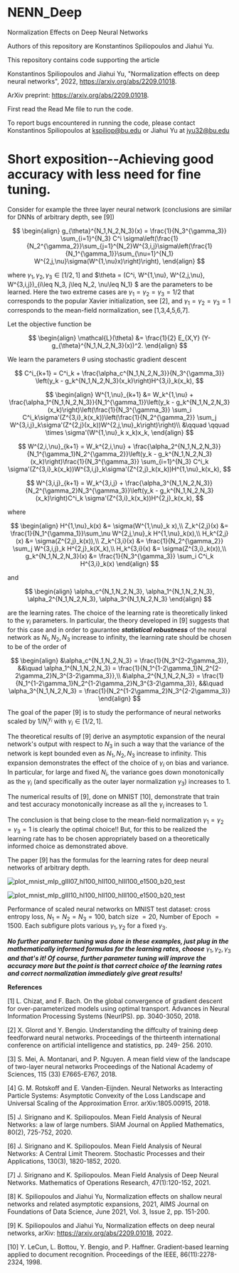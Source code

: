 # NENN_Deep
Normalization Effects on Deep Neural Networks

Authors of this repository are Konstantinos Spiliopoulos and Jiahui Yu.

This repository contains code supporting the article

Konstantinos Spiliopoulos and Jiahui Yu, "Normalization effects on deep neural networks", 2022, https://arxiv.org/abs/2209.01018.

ArXiv preprint: https://arxiv.org/abs/2209.01018.

First read the Read Me file to run the code.

To report bugs encountered in running the code, please contact Konstantinos Spiliopoulos at kspiliop@bu.edu or Jiahui Yu at jyu32@bu.edu


# Short exposition--Achieving good accuracy with less need for fine tuning. 

Consider for example the three layer neural network (conclusions are similar for DNNs of arbitrary depth, see [9])

$$
\begin{align}
g_{\theta}^{N_1,N_2,N_3}(x) = \frac{1}{N_3^{\gamma_3}} \sum_{i=1}^{N_3} C^i \sigma\left(\frac{1}{N_2^{\gamma_2}}\sum_{j=1}^{N_2}W^{3,i,j}\sigma\left(\frac{1}{N_1^{\gamma_1}}\sum_{\nu=1}^{N_1} W^{2,j,\nu}\sigma(W^{1,\nu}x)\right)\right),
\end{align}
$$

where $\gamma_{1},\gamma_{2},\gamma_{3}\in[1/2,1]$ and
$\theta = (C^i, W^{1,\nu}, W^{2,j,\nu}, W^{3,i,j})_{i\leq N_3, j\leq N_2, \nu\leq N_1} $
are the parameters to be learned. Here the two extreme cases are $\gamma_1=\gamma_2=\gamma_3=1/2$
that corresponds to the popular Xavier initialization, see [2], and $\gamma_1=\gamma_2=\gamma_3=1$ corresponds to the mean-field normalization, see [1,3,4,5,6,7]. 

Let the objective function be

$$
\begin{align}
\mathcal{L}(\theta) &= \frac{1}{2} E_{X,Y} (Y-g_{\theta}^{N_1,N_2,N_3}(x))^2.
\end{align}
$$

We learn the parameters $\theta$ using stochastic gradient descent 

$$
C^i_{k+1} = C^i_k + \frac{\alpha_c^{N_1,N_2,N_3}}{N_3^{\gamma_3}} \left(y_k - g_k^{N_1,N_2,N_3}(x_k)\right)H^{3,i}_k(x_k),
$$

$$
\begin{align}
W^{1,\nu}_{k+1} &= W_k^{1,\nu} + \frac{\alpha_1^{N_1,N_2,N_3}}{N_1^{\gamma_1}}\left(y_k - g_k^{N_1,N_2,N_3}(x_k)\right)\left(\frac{1}{N_3^{\gamma_3}}    
\sum_i C^i_k\sigma'(Z^{3,i}_k(x_k))\left(\frac{1}{N_2^{\gamma_2}} \sum_j W^{3,i,j}_k\sigma'(Z^{2,j}(x_k))W^{2,j,\nu}_k\right)\right)\\
&\qquad \qquad \times \sigma'(W^{1,\nu}_k x_k)x_k,
\end{align}
$$

$$
W^{2,i,\nu}_{k+1} = W_k^{2,i,\nu} + \frac{\alpha_2^{N_1,N_2,N_3}}{N_1^{\gamma_1}N_2^{\gamma_2}}\left(y_k - g_k^{N_1,N_2,N_3}(x_k)\right)\frac{1}{N_3^{\gamma_3}} \sum_{i=1}^{N_3} C^i_k \sigma'(Z^{3,i}_k(x_k))W^{3,i,j}_k\sigma'(Z^{2,j}_k(x_k))H^{1,\nu}_k(x_k),
$$

$$
W^{3,i,j}_{k+1} = W_k^{3,i,j} + \frac{\alpha_3^{N_1,N_2,N_3}}{N_2^{\gamma_2}N_3^{\gamma_3}}\left(y_k - g_k^{N_1,N_2,N_3}(x_k)\right)C^i_k \sigma'(Z^{3,i}_k(x_k))H^{2,j}_k(x_k),
$$

where

$$
\begin{align}
H^{1,\nu}_k(x) &= \sigma(W^{1,\nu}_k x),\\
Z_k^{2,j}(x) &= \frac{1}{N_1^{\gamma_1}}\sum_\nu W^{2,j,\nu}_k H^{1,\nu}_k(x),\\
H_k^{2,j}(x) &= \sigma(Z^{2,j}_k(x)),\\
Z_k^{3,i}(x) &= \frac{1}{N_2^{\gamma_2}} \sum_j W^{3,i,j}_k H^{2,j}_k(X_k),\\
H_k^{3,i}(x) &= \sigma(Z^{3,i}_k(x)),\\
g_k^{N_1,N_2,N_3}(x) &= \frac{1}{N_3^{\gamma_3}} \sum_i C^i_k H^{3,i}_k(x)
\end{align}
$$

and

$$
\begin{align}
\alpha_c^{N_1,N_2,N_3}, \alpha_1^{N_1,N_2,N_3}, \alpha_2^{N_1,N_2,N_3}, \alpha_3^{N_1,N_2,N_3}
\end{align}
$$

are the learning rates. The choice of the learning rate is theoretically linked to the $\gamma_i$ parameters. In particular, the theory developed in [9] suggests that for this case and in order to gaurantee ***statistical robustness*** of the neural network as $N_1,N_2,N_3$ increase to infinity, the learning rate should be chosen to be of the order of

$$
\begin{align}
&\alpha_c^{N_1,N_2,N_3} = \frac{1}{N_3^{2-2\gamma_3}}, &&\quad \alpha_1^{N_1,N_2,N_3} = \frac{1}{N_1^{1-2\gamma_1}N_2^{2-2\gamma_2}N_3^{3-2\gamma_3}},\\
&\alpha_2^{N_1,N_2,N_3} = \frac{1}{N_1^{1-2\gamma_1}N_2^{1-2\gamma_2}N_3^{3-2\gamma_3}}, &&\quad \alpha_3^{N_1,N_2,N_3} = \frac{1}{N_2^{1-2\gamma_2}N_3^{2-2\gamma_3}}
\end{align}
$$


The goal of the paper [9] is to study  the performance of neural networks scaled by $1/N_{i}^{\gamma_{i}}$
with $\gamma_{i} \in [1/2, 1]$. 

The theoretical results of [9] derive an asymptotic expansion of the neural network's output with respect to $N_{3}$ in such a way that the variance of the network is kept bounded even as $N_1,N_2,N_3$ increase to infinity. 
This expansion demonstrates the effect of the choice of  $\gamma_{i}$   on bias and variance.
In particular, for large and fixed $N_{i}$,
the variance goes down monotonically as the $\gamma_{i}$ (and specifically as the outer layer normalization $\gamma_3$) increases to $1$.

The numerical results of [9], done on MNIST [10], demonstrate that train and test accuracy monotonically increase as all the $\gamma_i$ increases to $1$. 

The conclusion is that being close to the mean-field normalization  $\gamma_1=\gamma_2=\gamma_3=1$  is clearly the optimal choice!! But, for this to be realized the learning rate has to be chosen appropriately based on a theoretically informed choice as demonstrated above. 

The paper [9] has the formulas for the learning rates for deep neural networks of arbitrary depth.

![plot_mnist_mlp_gIII07_hI100_hII100_hIII100_e1500_b20_test](https://user-images.githubusercontent.com/106413949/191279543-bdc0f43f-e09a-4324-add5-9e8fd2a6b14a.png)

![plot_mnist_mlp_gIII10_hI100_hII100_hIII100_e1500_b20_test](https://user-images.githubusercontent.com/106413949/191278660-5e5a2b62-c9cb-4942-bb10-32c70496325c.png)

Performance of scaled neural networks on MNIST test dataset: cross entropy loss, $N_1=N_2=N_3=100$, batch size $=20$, Number of Epoch $=1500$. Each subfigure plots various $\gamma_1, \gamma_2$ for a fixed $\gamma_3$.


***No further parameter tuning was done in these examples, just plug in the mathematically informed formulas for the learning rates, choose*** $\gamma_{1}, \gamma_{2}, \gamma_{3}$ ***and that's it! Of course, further parameter tuning will improve the accuracy more but the point is that correct choice of the learning rates and correct normalization immediately give great results!***

**References**

[1] L. Chizat, and F. Bach. On the global convergence of gradient descent for over-parameterized models
using optimal transport. Advances in Neural Information Processing Systems (NeurIPS). pp. 3040-3050,
2018.

[2] X. Glorot and Y. Bengio. Understanding the diffculty of training deep feedforward neural networks.
Proceedings of the thirteenth international conference on artificial intelligence and statistics, pp. 249-
256. 2010.

[3] S. Mei, A. Montanari, and P. Nguyen. A mean field view of the landscape of two-layer neural networks
Proceedings of the National Academy of Sciences, 115 (33) E7665-E767, 2018.

[4] G. M. Rotskoff and E. Vanden-Eijnden. Neural Networks as Interacting Particle Systems: Asymptotic
Convexity of the Loss Landscape and Universal Scaling of the Approximation Error. arXiv:1805.00915,
2018.

[5] J. Sirignano and K. Spiliopoulos. Mean Field Analysis of Neural Networks: a law of large numbers.
SIAM Journal on Applied Mathematics, 80(2), 725-752, 2020.

[6] J. Sirignano and K. Spiliopoulos. Mean Field Analysis of Neural Networks: A Central Limit Theorem.
Stochastic Processes and their Applications, 130(3), 1820-1852, 2020.

[7] J. Sirignano and K. Spiliopoulos. Mean Field Analysis of Deep Neural Networks. Mathematics of
Operations Research, 47(1):120-152, 2021.

[8] K. Spiliopoulos and Jiahui Yu, Normalization effects on shallow neural networks and related asymptotic expansions, 2021, AIMS Journal on Foundations of Data Science, June 2021, Vol. 3, Issue 2, pp. 151-200.

[9] K. Spiliopoulos and Jiahui Yu, Normalization effects on deep neural networks, arXiv: https://arxiv.org/abs/2209.01018, 2022.

[10] Y. LeCun, L. Bottou, Y. Bengio, and P. Haffner. Gradient-based learning applied to document recognition.
Proceedings of the IEEE, 86(11):2278-2324, 1998.


